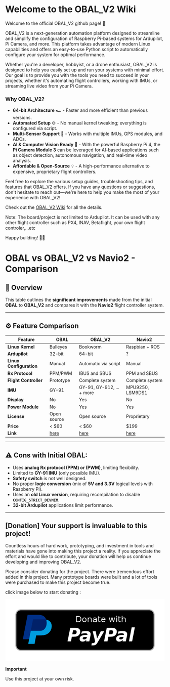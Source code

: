 # Welcome to the OBAL_V2 Wiki

Welcome to the official OBAL_V2 github page! 🚀

OBAL_V2 is a next-generation automation platform designed to streamline and simplify the configuration of Raspberry Pi-based systems for Ardupilot, Pi Camera, and more. This platform takes advantage of modern Linux capabilities and offers an easy-to-use Python script to automatically configure your system for optimal performance.

Whether you're a developer, hobbyist, or a drone enthusiast, OBAL_V2 is designed to help you easily set up and run your systems with minimal effort. Our goal is to provide you with the tools you need to succeed in your projects, whether it's automating flight controllers, working with IMUs, or streaming live video from your Pi Camera.

### Why OBAL_V2?  
- **64-bit Architecture** 🏎️ - Faster and more efficient than previous versions.  
- **Automated Setup** ⚙️ - No manual kernel tweaking; everything is configured via script.  
- **Multi-Sensor Support** 📡 - Works with multiple IMUs, GPS modules, and ADCs.  
- **AI & Computer Vision Ready** 🤖 - With the powerful Raspberry Pi 4, the **Pi Camera Module 3** can be leveraged for AI-based applications such as object detection, autonomous navigation, and real-time video analysis.  
- **Affordable & Open-Source** 💡 - A high-performance alternative to expensive, proprietary flight controllers.  


Feel free to explore the various setup guides, troubleshooting tips, and features that OBAL_V2 offers. If you have any questions or suggestions, don't hesitate to reach out—we're here to help you make the most of your experience with OBAL_V2!

Check out the [OBAL_V2 Wiki](https://github.com/akhodeir/OBAL_V2/wiki) for all the details.

Note: The board/project is not limited to Ardupilot. It can be used with any other flight controller such as PX4, INAV, Betaflight, your own flight controler,...etc

Happy building! 🚁✨

# OBAL vs OBAL_V2 vs Navio2 - Comparison

## 🚀 Overview
This table outlines the **significant improvements** made from the initial **OBAL** to **OBAL_V2** and compares it with the **Navio2** flight controller system.

---

## ⚙️ **Feature Comparison**

| Feature                | OBAL          | OBAL_V2        | Navio2             |
|------------------------|---------------|----------------|--------------------|
| **Linux Kernel**        | Bulleyes      | Bookworm       | Raspbian + ROS     |
| **Ardupilot**           | 32-bit        | 64-bit         | ?                  |
| **Linux Configuration** | Manual        | Automatic via script | Manual        |
| **Rx Protocol**         | PPM/PWM           | IBUS and SBUS  | PPM and SBUS       |
| **Flight Controller**   | Prototype     | Complete system| Complete system    |
| **IMU**                 | GY-91         | GY-91, GY-912, ... + more | MPU9250, LSM9DS1 |
| **Display**             | No            | Yes            | No                 |
| **Power Module**        | No            | Yes            | Yes                |
| **License**             | Open source   | Open source    | Proprietary        |
| **Price**               | < $60         | < $60          | $199               |
| **Link**                | [here](https://github.com/HefnySco/OBAL)     | [here](#)      | [here](https://navio2.hipi.io/)        |

---

## ⚠️ **Cons with Initial OBAL:**
- Uses **analog Rx protocol (PPM) or (PWM)**, limiting flexibility.
- Limited to **GY-91 IMU** (only possible IMU).
- **Safety switch** is not well designed.
- No proper **logic conversion** (mix of **5V and 3.3V** logical levels with Raspberry Pi).
- Uses an **old Linux version**, requiring recompilation to disable **`CONFIG_STRICT_DEVMEM`**.
- **32-bit Ardupilot** applications limit performance.

---
## [Donation] Your support is invaluable to this project!

Countless hours of hard work, prototyping, and investment in tools and materials have gone into making this project a reality. If you appreciate the effort and would like to contribute, your donation will help us continue developing and improving OBAL_V2.

Please consider donating for the project. There were tremendous effort added in this project. 
Many prototype boards were built and a lot of tools were purchased to make this project become true.

click image below to start donating :

[
![Donate with PayPal](https://github.com/akhodeir/OBAL_V2/blob/main/photo/paypal-donate-button.png)
](https://www.paypal.com/donate/?hosted_button_id=LGAC3VKW2A8ZA)

**Important**

Use this project at your own risk. 
